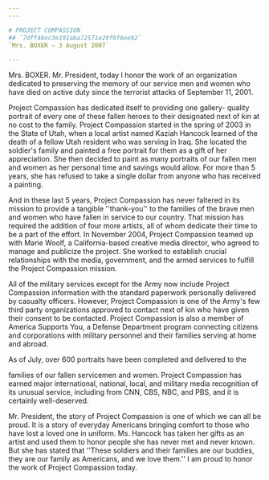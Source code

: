 ```yaml
---
---

# PROJECT COMPASSION
## `7dff48ec3e191aba72571e29f9f6ee92`
`Mrs. BOXER — 3 August 2007`

---
```


 Mrs. BOXER. Mr. President, today I honor the work of an 
organization dedicated to preserving the memory of our service men and 
women who have died on active duty since the terrorist attacks of 
September 11, 2001.

Project Compassion has dedicated itself to providing one gallery-
quality portrait of every one of these fallen heroes to their 
designated next of kin at no cost to the family. Project Compassion 
started in the spring of 2003 in the State of Utah, when a local artist 
named Kaziah Hancock learned of the death of a fellow Utah resident who 
was serving in Iraq. She located the soldier's family and painted a 
free portrait for them as a gift of her appreciation. She then decided 
to paint as many portraits of our fallen men and women as her personal 
time and savings would allow. For more than 5 years, she has refused to 
take a single dollar from anyone who has received a painting.

And in these last 5 years, Project Compassion has never faltered in 
its mission to provide a tangible ''thank-you'' to the families of the 
brave men and women who have fallen in service to our country. That 
mission has required the addition of four more artists, all of whom 
dedicate their time to be a part of the effort. In November 2004, 
Project Compassion teamed up with Marie Woolf, a California-based 
creative media director, who agreed to manage and publicize the 
project. She worked to establish crucial relationships with the media, 
government, and the armed services to fulfill the Project Compassion 
mission.

All of the military services except for the Army now include Project 
Compassion information with the standard paperwork personally delivered 
by casualty officers. However, Project Compassion is one of the Army's 
few third party organizations approved to contact next of kin who have 
given their consent to be contacted. Project Compassion is also a 
member of America Supports You, a Defense Department program connecting 
citizens and corporations with military personnel and their families 
serving at home and abroad.

As of July, over 600 portraits have been completed and delivered to 
the


families of our fallen servicemen and women. Project Compassion has 
earned major international, national, local, and military media 
recognition of its unusual service, including from CNN, CBS, NBC, and 
PBS, and it is certainly well-deserved.

Mr. President, the story of Project Compassion is one of which we can 
all be proud. It is a story of everyday Americans bringing comfort to 
those who have lost a loved one in uniform. Ms. Hancock has taken her 
gifts as an artist and used them to honor people she has never met and 
never known. But she has stated that ''These soldiers and their 
families are our buddies, they are our family as Americans, and we love 
them.'' I am proud to honor the work of Project Compassion today.

